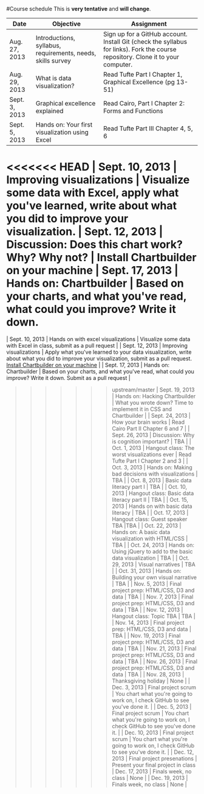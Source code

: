 #Course schedule
This is __very tentative__ and __will change__.

| Date | Objective | Assignment|
| -----|-----------|-----------
| Aug. 27, 2013 | Introductions, syllabus, requirements, needs, skills survey | Sign up for a GitHub account. Install Git (check the syllabus for links). Fork the course repository. Clone it to your computer. |
| Aug. 29, 2013 | What is data visualization? | Read Tufte Part I Chapter 1, Graphical Excellence (pg 13-51) | 
| Sept. 3, 2013 | Graphical excellence explained | Read Cairo, Part I Chapter 2: Forms and Functions
| Sept. 5, 2013 | Hands on: Your first visualization using Excel | Read Tufte Part III Chapter 4, 5, 6
<<<<<<< HEAD
| Sept. 10, 2013 | Improving visualizations | Visualize some data with Excel, apply what you've learned, write about what you did to improve your visualization.
| Sept. 12, 2013 | Discussion: Does this chart work? Why? Why not? | Install Chartbuilder on your machine
| Sept. 17, 2013 | Hands on: Chartbuilder | Based on your charts, and what you've read, what could you improve? Write it down.
=======
| Sept. 10, 2013 | Hands on with excel visualizations | Visualize some data with Excel in class, submit as a pull request | 
| Sept. 12, 2013 | Improving visualizations | Apply what you've learned to your data visualization, write about what you did to improve your visualization, submit as a pull request. [Install Chartbuilder on your machine](http://www.poynter.org/how-tos/220572/how-to-use-chartbuilder-to-make-simple-graphics-fast/) |
| Sept. 17, 2013 | Hands on: Chartbuilder | Based on your charts, and what you've read, what could you improve? Write it down. Submit as a pull request |
>>>>>>> upstream/master
| Sept. 19, 2013 | Hands on: Hacking Chartbuilder | What you wrote down? Time to implement it in CSS and Chartbuilder |
| Sept. 24, 2013 | How your brain works | Read Cairo Part II Chapter 6 and 7 |
| Sept. 26, 2013 | Discussion: Why is cognition important? | TBA |
| Oct. 1, 2013 | Hangout class: The worst visualizations ever | Read Tufte Part I Chapter 2 and 3 |
| Oct. 3, 2013 | Hands on: Making bad decisions with visualizations | TBA |
| Oct. 8, 2013 | Basic data literacy part I | TBA |
| Oct. 10, 2013 | Hangout class: Basic data literacy part II | TBA |
| Oct. 15, 2013 | Hands on with basic data literacy | TBA |
| Oct. 17, 2013 | Hangout class: Guest speaker TBA |TBA |
| Oct. 22, 2013 | Hands on: A basic data visualization with HTML/CSS | TBA |
| Oct. 24, 2013 | Hands on: Using jQuery to add to the basic data visualization | TBA |
| Oct. 29, 2013 | Visual narratives | TBA |
| Oct. 31, 2013 | Hands on: Building your own visual narrative |  TBA |
| Nov. 5, 2013 | Final project prep: HTML/CSS, D3 and data | TBA |
| Nov. 7, 2013 | Final project prep: HTML/CSS, D3 and data | TBA |
| Nov. 12, 2013 | Hangout class: Topic TBA | TBA |
| Nov. 14, 2013 | Final project prep: HTML/CSS, D3 and data | TBA |
| Nov. 19, 2013 | Final project prep: HTML/CSS, D3 and data | TBA |
| Nov. 21, 2013 | Final project prep: HTML/CSS, D3 and data | TBA |
| Nov. 26, 2013 | Final project prep: HTML/CSS, D3 and data | TBA |
| Nov. 28, 2013 | Thanksgiving holiday | None |
| Dec. 3, 2013 | Final project scrum | You chart what you're going to work on, I check GitHub to see you've done it. |
| Dec. 5, 2013 | Final project scrum | You chart what you're going to work on, I check GitHub to see you've done it. |
| Dec. 10, 2013 | Final project scrum | You chart what you're going to work on, I check GitHub to see you've done it. |
| Dec. 12, 2013 | Final project presenations | Present your final project in class
| Dec. 17, 2013 | Finals week, no class | None |
| Dec. 19, 2013 | Finals week, no class | None |